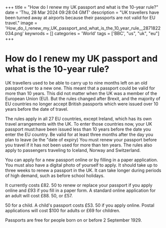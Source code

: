 +++
title = "How do I renew my UK passport and what is the 10-year rule?"
date = 'Thu, 28 Mar 2024 09:28:04 GMT'
description = "UK travellers have been turned away at airports because their passports are not valid for EU travel."
image = 'How_do_I_renew_my_UK_passport_and_what_is_the_10_year_rule__2871822034.png'
keywrods =  []
categories = 'World'
tags = ['BBC', "us", "uk", "eu"]
+++

# How do I renew my UK passport and what is the 10-year rule?

UK travellers used to be able to carry up to nine months left on an old passport over to a new one.
This meant that a passport could be valid for more than 10 years.
This did not matter when the UK was a member of the European Union (EU).
But the rules changed after Brexit, and the majority of EU countries no longer accept British passports which were issued over 10 years before the date of travel.

The rules apply in all 27 EU countries, except Ireland, which has its own travel arrangements with the UK.
To enter those countries now, your UK passport must:have been issued less than 10 years before the date you enter the EU country.
Be valid for at least three months after the day you plan to leave (ie the <bb>"date of expiry) You must renew your passport before you travel if it has not been used for more than ten years.
The rules also apply to passengers traveling to Iceland, Norway and Switzerland.

You can apply for a new passport online or by filling in a paper application.
You must also have a digital photo of yourself to apply.
It should take up to three weeks to renew a passport in the UK.
It can take longer during periods of high demand, such as before school holidays.

It currently costs £82.
50 to renew or replace your passport if you apply online and £93 if you fill in a paper form.
A standard online application for an adult will cost £88.
50, or £57.

50 for a child.
A child<bb>'s passport costs £53.
50 if you apply online.
Postal applications will cost $100 for adults or £69 for children.

Passports are free for people born on or before 2 September 1929.


